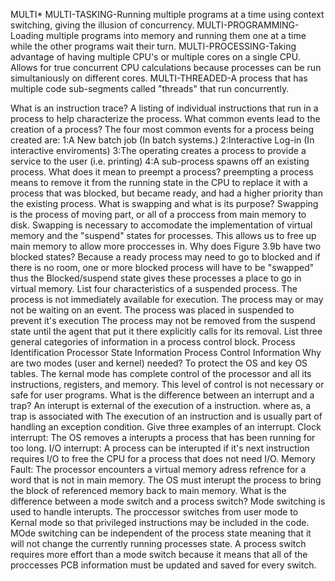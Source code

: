 MULTI*
MULTI-TASKING-Running multiple programs at a time using context switching, giving the illusion of concurrency.
MULTI-PROGRAMMING- Loading multiple programs into memory and running them one at a time while the other programs wait their turn.
MULTI-PROCESSING-Taking advantage of having multiple CPU's or multiple cores on a single CPU. Allows for true concurrent CPU calculations because processes can be run simultaniously on different cores.
MULTI-THREADED-A process that has multiple code sub-segments called "threads" that run concurrently.

What is an instruction trace?
	 A listing of individual instructions that run in a process to help characterize the process.
What common events lead to the creation of a process?
	The four most common events for a process being created are:
	1:A New batch job (In batch systems.)
	2:Interactive Log-in (In interactive enviroments)
	3:The operating creates a process to provide a service to the user (i.e. printing)
	4:A sub-process spawns off an existing process.
What does it mean to preempt a process?
	preempting a process means to remove it from the running state in the CPU to replace it with a process that was blocked, but became ready, and had a higher priority than the existing process.
What is swapping and what is its purpose?
	Swapping is the process of moving part, or all of a proccess from main memory to disk.
	Swapping is necessary to accomodate the implementation of virtual memory and the "suspend" states for processes. This allows us to free up main memory to allow more proccesses in.
Why does Figure 3.9b have two blocked states?
	Because a ready process may need to go to blocked and if there is no room, one or more blocked process will have to be "swapped" thus the Blocked/suspend state gives these processes a place to go in virtual memory.
List four characteristics of a suspended process.
	The process is not immediately available for execution.
	The process may or may not be waiting on an event.
	The process was placed in suspended to prevent it's execution
	The process may not be removed from the suspend state until the agent that put it there explicitly calls for its removal.
List three general categories of information in a process control block.
	Process Identification
	Processor State Information
	Process Control Information
Why are two modes (user and kernel) needed?
	To protect the OS and key OS tables. The kernal mode has complete control of the processor and all its instructions, 
	registers, and memory. This level of control is not necessary or safe for user programs. 
What is the difference between an interrupt and a trap?
	An interupt is external of the execution of a instruction.
	where as, a trap is associated with The execution of an instruction and is usually part of handling an exception condition.
Give three examples of an interrupt.
	 Clock interrupt: The OS removes a interupts a process that has been running for too long.
	 I/O interrupt: A process can be interupted if it's next instruction requires I/O to free the CPU for a process that does not need I/O.
	 Memory Fault: The processor encounters a virtual memory adress refrence for a word that is not in main memory. The OS must interupt the process to bring the block of referenced memory back to main memory.
What is the difference between a mode switch and a process switch?
	Mode switching is used to handle interupts. The proccessor switches from user mode to Kernal mode so that privileged instructions may be included in the code.
	MOde switching can be independent of the process state meaning that it will not change the currently running processes state.
	A process switch requires more effort than a mode switch because it means that all of the proccesses PCB information must be updated and saved for every switch.